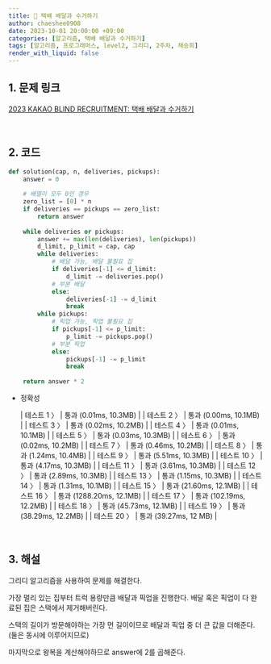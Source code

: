 ```yaml
---
title: 🐹 택배 배달과 수거하기
author: chaeshee0908
date: 2023-10-01 20:00:00 +09:00
categories: [알고리즘, 택배 배달과 수거하기]
tags: [알고리즘, 프로그래머스, level2, 그리디, 2주차, 채승희]
render_with_liquid: false
---
```


## 1. 문제 링크

[2023 KAKAO BLIND RECRUITMENT: 택배 배달과 수거하기](https://school.programmers.co.kr/learn/courses/30/lessons/150369)

<br>

## 2. 코드

```python
def solution(cap, n, deliveries, pickups):
    answer = 0
    
    # 배열이 모두 0인 경우
    zero_list = [0] * n
    if deliveries == pickups == zero_list:
        return answer
    
    while deliveries or pickups:
        answer += max(len(deliveries), len(pickups))
        d_limit, p_limit = cap, cap
        while deliveries:
            # 배달 가능, 배달 불필요 집
            if deliveries[-1] <= d_limit:
                d_limit -= deliveries.pop()
            # 부분 배달
            else:
                deliveries[-1] -= d_limit
                break
        while pickups:
            # 픽업 가능, 픽업 불필요 집
            if pickups[-1] <= p_limit:
                p_limit -= pickups.pop()
            # 부분 픽업
            else:
                pickups[-1] -= p_limit
                break
            
    return answer * 2

```

- 정확성

    | 테스트 1 〉 | 통과 (0.01ms, 10.3MB) |
    | 테스트 2 〉 | 통과 (0.00ms, 10.1MB) |
    | 테스트 3 〉 | 통과 (0.02ms, 10.2MB) |
    | 테스트 4 〉 | 통과 (0.01ms, 10.1MB) |
    | 테스트 5 〉 | 통과 (0.03ms, 10.3MB) |
    | 테스트 6 〉 | 통과 (0.02ms, 10.2MB) |
    | 테스트 7 〉 | 통과 (0.46ms, 10.2MB) |
    | 테스트 8 〉 | 통과 (1.24ms, 10.4MB) |
    | 테스트 9 〉 | 통과 (5.51ms, 10.3MB) |
    | 테스트 10 〉 | 통과 (4.17ms, 10.3MB) |
    | 테스트 11 〉 | 통과 (3.61ms, 10.3MB) |
    | 테스트 12 〉 | 통과 (2.89ms, 10.3MB) |
    | 테스트 13 〉 | 통과 (1.15ms, 10.3MB) |
    | 테스트 14 〉 | 통과 (1.31ms, 10.1MB) |
    | 테스트 15 〉 | 통과 (21.60ms, 12.1MB) |
    | 테스트 16 〉 | 통과 (1288.20ms, 12.1MB) |
    | 테스트 17 〉 | 통과 (102.19ms, 12.2MB) |
    | 테스트 18 〉 | 통과 (45.73ms, 12.1MB) |
    | 테스트 19 〉 | 통과 (38.29ms, 12.2MB) |
    | 테스트 20 〉 | 통과 (39.27ms, 12 MB) |


<br>

## 3. 해설
    
그리디 알고리즘을 사용하여 문제를 해결한다. 

가장 멀리 있는 집부터 트럭 용량만큼 배달과 픽업을 진행한다. 배달 혹은 픽업이 다 완료된 집은 스택에서 제거해버린다. 

스택의 길이가 방문해야하는 가장 먼 길이이므로 배달과 픽업 중 더 큰 값을 더해준다. (둘은 동시에 이루어지므로)

마지막으로 왕복을 계산해야하므로 answer에 2를 곱해준다.
